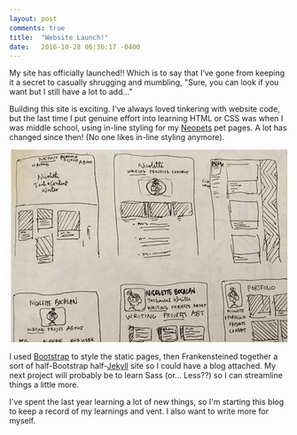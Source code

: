 ```yaml
---
layout: post
comments: true
title:  "Website Launch!"
date:   2016-10-28 06:36:17 -0400
---
```

My site has officially launched!! Which is to say that I’ve gone from keeping it a secret to casually shrugging and mumbling, "Sure, you can look if you want but I still have a lot to add..."

Building this site is exciting. I've always loved tinkering with website code, but the last time I put genuine effort into learning HTML or CSS was when I was middle school, using in-line styling for my [Neopets](http://www.neopets.com/) pet pages. A lot has changed since then! (No one likes in-line styling anymore).

<p align="center">
<img src="/pics/website-launch01.jpeg">
</p>

I used [Bootstrap](http://getbootstrap.com/) to style the static pages, then Frankensteined together a sort of half-Bootstrap half-[Jekyll](https://jekyllrb.com/) site so I could have a blog attached. My next project will probably be to learn Sass (or... Less??) so I can streamline things a little more.

I've spent the last year learning a lot of new things, so I'm starting this blog to keep a record of my learnings and vent. I also want to write more for myself.
